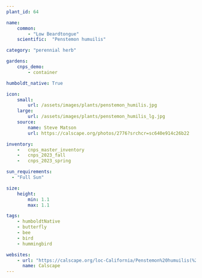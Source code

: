 ```yaml
---
plant_id: 64

name: 
    common: 
        - "Low Beardtongue"  
    scientific:  "Penstemon humuilis"   

category: "perennial herb"

gardens:
    cnps_demo:
        - container

humboldt_native: True

icon: 
    small: 
        url: /assets/images/plants/penstemon_humilis.jpg 
    large: 
        url: /assets/images/plants/penstemon_humilis_lg.jpg 
    source: 
        name: Steve Matson 
        url: https://calscape.org/photos/2776?srchcr=sc640e914c26b22

inventory: 
    -   cnps_master_inventory
    -   cnps_2023_fall
    -   cnps_2023_spring

sun_requirements:
  - "Full Sun"

size:
    height: 
        min: 1.1
        max: 1.1

tags:
    - humboldtNative
    - butterfly
    - bee
    - bird
    - hummingbird

websites: 
    - url: "https://calscape.org/loc-California/Penstemon%20humuilis(%20)"
      name: Calscape
---
```




